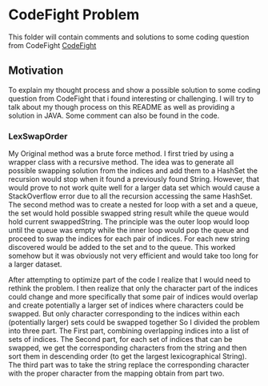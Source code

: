 # CodeFight Problem
This folder will contain comments and solutions to some coding question from CodeFight
[CodeFight](https://codefights.com/) 


## Motivation
To explain my thought process and show a possible solution to some coding question 
from CodeFight that i found interesting or challenging.
I will try to talk about my though process on this README as well as providing a solution in JAVA.
Some comment can also be found in the code.

### LexSwapOrder
My Original method was a brute force method. I first tried by using a wrapper class with a recursive method.
The idea was to generate all possible swapping solution from the indices and add them to a HashSet the recursion would stop when it found a previously found String.
However, that would prove to not work quite well for a larger data set which would cause a StackOverflow error due to all the recursion accessing the same HashSet. 
The second method was to create a nested for loop with a set and a queue, the set would hold possible swapped string result while the queue would hold current swappedString.
The principle was the outer loop would loop until the queue was empty while the inner loop would pop the queue and proceed to swap the indices for each pair of indices.
For each new string discovered would be added to the set and to the queue.
This worked somehow but it was obviously not very efficient and would take too long for a larger dataset.
 
After attempting to optimize part of the code I realize that I would need to rethink the problem.
I then realize that only the character part of the indices could change and more specifically 
that some pair of indices would overlap and create potentially a larger set of indices where characters could be swapped.
But only character corresponding to the indices within each (potentially larger) sets could be swapped together
So I divided the problem into three part.
The First part, combining overlapping indices into a list of sets of indices. 
The Second part, for each set of indices that can be swapped, 
we get the corresponding characters from the string and then sort them in descending order (to get the largest lexicographical String).
The third part was to take the string replace the corresponding character with the proper character from the mapping obtain from part two.
